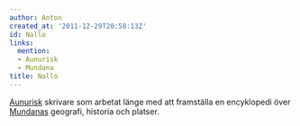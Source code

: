 ```yaml
---
author: Anton
created_at: '2011-12-29T20:58:13Z'
id: Nallo
links:
  mention:
  - Aunurisk
  - Mundana
title: Nallo
---
```


[Aunurisk] skrivare som arbetat länge med att framställa en encyklopedi över [Mundanas] geografi,
historia och platser.

  [Aunurisk]: Aunurisk
  [Mundanas]: Mundana
